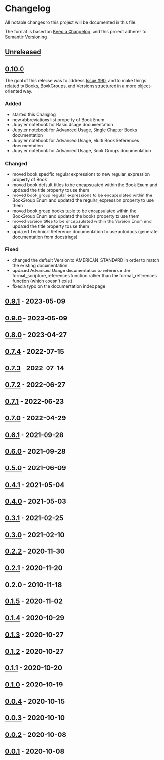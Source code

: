 # Changelog

All notable changes to this project will be documented in this file.

The format is based on [Keep a Changelog](https://keepachangelog.com/en/1.0.0/),
and this project adheres to [Semantic Versioning](https://semver.org/spec/v2.0.0.html).

## [Unreleased]

## [0.10.0]

The goal of this release was to address [Issue #90], and to make things related to Books, BookGroups, and Versions structured in a more object-oriented way.

### Added

- started this Changlog
- new abbreviations list property of Book Enum
- Jupyter notebook for Basic Usage documentation
- Jupyter notebook for Advanced Usage, Single Chapter Books documentation
- Jupyter notebook for Advanced Usage, Multi Book References documentation
- Jupyter notebook for Advanced Usage, Book Groups documentation

### Changed

- moved book specific regular expressions to new regular_expression property of Book
- moved book default titles to be encapsulated within the Book Enum and updated the title property to use them
- moved book group regular expressions to be encapsulated within the BookGroup Enum and updated the regular_expression property to use them
- moved book group books tuple to be encapsulated within the BookGroup Enum and updated the books property to use them
- moved version titles to be encapsulated within the Version Enum and updated the title property to use them
- updated Technical Reference documentation to use autodocs (generate documentation from docstrings)

### Fixed

- changed the default Version to AMERICAN_STANDARD in order to match the existing documentation
- updated Advanced Usage documentation to reference the format_scripture_references function rather than the format_references function (which doesn't exist)
- fixed a typo on the documentation index page

## [0.9.1] - 2023-05-09

## [0.9.0] - 2023-05-09

## [0.8.0] - 2023-04-27

## [0.7.4] - 2022-07-15

## [0.7.3] - 2022-07-14

## [0.7.2] - 2022-06-27

## [0.7.1] - 2022-06-23

## [0.7.0] - 2022-04-29

## [0.6.1] - 2021-09-28

## [0.6.0] - 2021-09-28

## [0.5.0] - 2021-06-09

## [0.4.1] - 2021-05-04

## [0.4.0] - 2021-05-03

## [0.3.1] - 2021-02-25

## [0.3.0] - 2021-02-10

## [0.2.2] - 2020-11-30

## [0.2.1] - 2020-11-20

## [0.2.0] - 2010-11-18

## [0.1.5] - 2020-11-02

## [0.1.4] - 2020-10-29

## [0.1.3] - 2020-10-27

## [0.1.2] - 2020-10-27

## [0.1.1] - 2020-10-20

## [0.1.0] - 2020-10-19

## [0.0.4] - 2020-10-15

## [0.0.3] - 2020-10-10

## [0.0.2] - 2020-10-08

## [0.0.1] - 2020-10-08

[unreleased]: https://github.com/avendesora/pythonbible/compare/v0.10.0...HEAD
[0.10.0]: https://github.com/avendesora/pythonbible/compare/v0.9.1...v0.10.0
[0.9.1]: https://github.com/avendesora/pythonbible/compare/v0.9.0...v0.9.1
[0.9.0]: https://github.com/avendesora/pythonbible
[0.8.0]: https://github.com/avendesora/pythonbible
[0.7.4]: https://github.com/avendesora/pythonbible
[0.7.3]: https://github.com/avendesora/pythonbible
[0.7.2]: https://github.com/avendesora/pythonbible
[0.7.1]: https://github.com/avendesora/pythonbible
[0.7.0]: https://github.com/avendesora/pythonbible
[0.6.1]: https://github.com/avendesora/pythonbible
[0.6.0]: https://github.com/avendesora/pythonbible
[0.5.0]: https://github.com/avendesora/pythonbible
[0.4.1]: https://github.com/avendesora/pythonbible
[0.4.0]: https://github.com/avendesora/pythonbible
[0.3.1]: https://github.com/avendesora/pythonbible
[0.3.0]: https://github.com/avendesora/pythonbible
[0.2.2]: https://github.com/avendesora/pythonbible
[0.2.1]: https://github.com/avendesora/pythonbible
[0.2.0]: https://github.com/avendesora/pythonbible
[0.1.5]: https://github.com/avendesora/pythonbible
[0.1.4]: https://github.com/avendesora/pythonbible
[0.1.3]: https://github.com/avendesora/pythonbible
[0.1.2]: https://github.com/avendesora/pythonbible
[0.1.1]: https://github.com/avendesora/pythonbible
[0.1.0]: https://github.com/avendesora/pythonbible
[0.0.4]: https://github.com/avendesora/pythonbible
[0.0.3]: https://github.com/avendesora/pythonbible
[0.0.2]: https://github.com/avendesora/pythonbible
[0.0.1]: https://github.com/avendesora/pythonbible

[issue #90]: https://github.com/avendesora/pythonbible/issues/90
